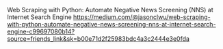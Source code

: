 Web Scraping with Python: Automate Negative News Screening (NNS) at Internet Search Engine
https://medium.com/@jasonclwu/web-scraping-with-python-automate-negative-news-screening-nns-at-internet-search-engine-c99697080b14?source=friends_link&sk=b00e71d2f25983bdc4a3c2444e3e0fda
